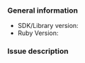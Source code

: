 ### General information

* SDK/Library version: <!-- Example: 4.7.2 -->
* Ruby Version: <!-- Example: 2.4.0 -->

### Issue description

<!-- To help us quickly reproduce your issue, include as many details as possible, such as logs, steps to reproduce, and so on.  If the issue reports a new feature, follow the [user story](https://en.wikipedia.org/wiki/User_story) format to clearly describe the use case. -->

